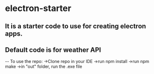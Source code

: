 # electron-starter
It is a starter code to use for creating electron apps.
--
Default code is for weather API
--
--
To use the repo:
->Clone repo in your IDE
->run npm install
->run npm make
->in "out" folder, run the .exe file
